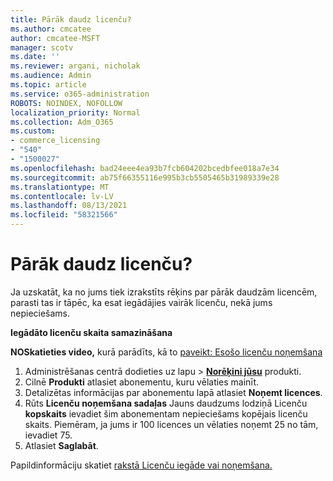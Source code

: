```yaml
---
title: Pārāk daudz licenču?
ms.author: cmcatee
author: cmcatee-MSFT
manager: scotv
ms.date: ''
ms.reviewer: argani, nicholak
ms.audience: Admin
ms.topic: article
ms.service: o365-administration
ROBOTS: NOINDEX, NOFOLLOW
localization_priority: Normal
ms.collection: Adm_O365
ms.custom:
- commerce_licensing
- "540"
- "1500027"
ms.openlocfilehash: bad24eee4ea93b7fcb604202bcedbfee018a7e34
ms.sourcegitcommit: ab75f66355116e995b3cb5505465b31989339e28
ms.translationtype: MT
ms.contentlocale: lv-LV
ms.lasthandoff: 08/13/2021
ms.locfileid: "58321566"
---
```

# <a name="too-many-licenses"></a>Pārāk daudz licenču?

Ja uzskatāt, ka no jums tiek izrakstīts rēķins par pārāk daudzām licencēm, parasti tas ir tāpēc, ka esat iegādājies vairāk licenču, nekā jums nepieciešams.
  
**Iegādāto licenču skaita samazināšana**

**NOSkatieties video,** kurā parādīts, kā to [paveikt: Esošo licenču noņemšana](https://go.microsoft.com/fwlink/p/?linkid=2154938)
  
1. Administrēšanas centrā dodieties  uz lapu \> **[Norēķini jūsu](https://go.microsoft.com/fwlink/p/?linkid=842054)** produkti.
2. Cilnē **Produkti** atlasiet abonementu, kuru vēlaties mainīt.
3. Detalizētas informācijas par abonementu lapā atlasiet **Noņemt licences**.
4. Rūts **Licenču noņemšana sadaļas** Jauns daudzums lodziņā Licenču **kopskaits** ievadiet šim abonementam nepieciešams kopējais licenču skaits.  Piemēram, ja jums ir 100 licences un vēlaties noņemt 25 no tām, ievadiet 75.
5. Atlasiet **Saglabāt**.

Papildinformāciju skatiet [rakstā Licenču iegāde vai noņemšana.](https://docs.microsoft.com/microsoft-365/commerce/licenses/buy-licenses)